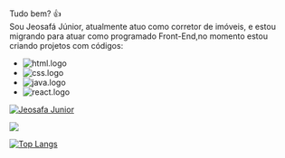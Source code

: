 Tudo bem? 👍
<br>
Sou Jeosafá Júnior, atualmente atuo como corretor de imóveis, e estou migrando para atuar como programado Front-End,no momento estou criando projetos com códigos:
<br>
- <img src="https://img.shields.io/badge/HTML5-E34F26?style=for-the-badge&logo=html5&logoColor=white" alt="html.logo"/>
- <img src="https://img.shields.io/badge/CSS3-1572B6?style=for-the-badge&logo=css3&logoColor=white" alt="css.logo" />
- <img src="https://img.shields.io/badge/JavaScript-F7DF1E?style=for-the-badge&logo=javascript&logoColor=black" alt="java.logo" />
- <img src="https://img.shields.io/badge/react%20os-0088CC?style=for-the-badge&logo=reactos&logoColor=white" alt="react.logo" />

[![Jeosafa Junior](https://github-readme-stats.vercel.app/api?username=JeosafaJunior)](https://github.com/anuraghazra/github-readme-stats)

![](https://komarev.com/ghpvc/?username=JeosafaJunior&color=green)

[![Top Langs](https://github-readme-stats.vercel.app/api/top-langs/?username=JeosafaJunior)](https://github.com/anuraghazra/github-readme-stats)












